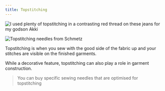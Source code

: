```yaml
---
title: Topstitching
---
```


![I used plenty of topstitching in a contrasting red thread on these jeans for my godson Akki](topstitching.jpg)

![Topstitching needles from Schmetz](topstitch-needles.jpg)

Topstitching is when you sew with the good side of the fabric up and your stitches are visible on the finished garments.

While a decorative feature, topstitching can also play a role in garment construction.

> You can buy specific sewing needles that are optimised for topstitching